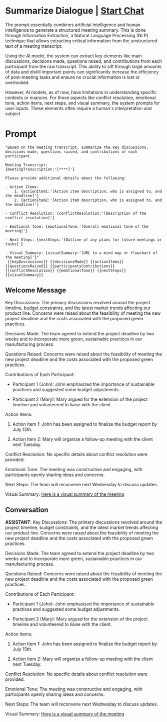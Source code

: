 

# Summarize Dialogue | [Start Chat](https://gptcall.net/chat.html?data=%7B%22contact%22%3A%7B%22id%22%3A%22CcaP28c3xPkK_zU3a06zx%22%2C%22flow%22%3Atrue%7D%7D)
The prompt essentially combines artificial intelligence and human intelligence to generate a structured meeting summary. This is done through Information Extraction, a Natural Language Processing (NLP) technique that allows extracting critical information from the unstructured text of a meeting transcript.



Using the AI model, the system can extract key elements like main discussions, decisions made, questions raised, and contributions from each participant from the raw transcript. This ability to sift through large amounts of data and distill important points can significantly increase the efficiency of post-meeting tasks and ensure no crucial information is lost or overlooked.



However, AI models, as of now, have limitations in understanding specific contexts or nuances. For those aspects like conflict resolution, emotional tone, action items, next steps, and visual summary, the system prompts for user inputs. These elements often require a human's interpretation and subject

# Prompt

```
"Based on the meeting transcript, summarize the key discussions, decisions made, questions raised, and contributions of each participant.

Meeting Transcript: 
{meetingTranscription:'[****]'}

Please provide additional details about the following:

- Action Items:
    1. {actionItem1:'[Action item description, who is assigned to, and the deadline]'}
    2. {actionItem2:'[Action item description, who is assigned to, and the deadline]'}

- Conflict Resolution: {conflictResolution:'[Description of the conflict resolution]'}

- Emotional Tone: {emotionalTone:'[Overall emotional tone of the meeting]'}

- Next Steps: {nextSteps:'[Outline of any plans for future meetings or tasks]'}

- Visual Summary: {visualSummary:'[URL to a mind map or flowchart of the meeting]'}"
 {{keyDiscussions}} {{decisionsMade}} {{actionItems}} {{questionsRaised}} {{participantsContributions}} {{conflictResolution}} {{emotionalTone}} {{nextSteps}} {{visualSummary}} 
```

## Welcome Message
Key Discussions: The primary discussions revolved around the project timeline, budget constraints, and the latest market trends affecting our product line. Concerns were raised about the feasibility of meeting the new project deadline and the costs associated with the proposed green practices.



Decisions Made: The team agreed to extend the project deadline by two weeks and to incorporate more green, sustainable practices in our manufacturing process.



Questions Raised: Concerns were raised about the feasibility of meeting the new project deadline and the costs associated with the proposed green practices.



Contributions of Each Participant:

- Participant 1 (John): John emphasized the importance of sustainable practices and suggested some budget adjustments.

- Participant 2 (Mary): Mary argued for the extension of the project timeline and volunteered to liaise with the client.



Action Items:

1. Action Item 1: John has been assigned to finalize the budget report by July 15th.

2. Action Item 2: Mary will organize a follow-up meeting with the client next Tuesday.



Conflict Resolution: No specific details about conflict resolution were provided.



Emotional Tone: The meeting was constructive and engaging, with participants openly sharing ideas and concerns.



Next Steps: The team will reconvene next Wednesday to discuss updates.



Visual Summary: [Here is a visual summary of the meeting](www.exampleurl.com/mindmap.jpg)

## Conversation

**ASSISTANT**: Key Discussions: The primary discussions revolved around the project timeline, budget constraints, and the latest market trends affecting our product line. Concerns were raised about the feasibility of meeting the new project deadline and the costs associated with the proposed green practices.



Decisions Made: The team agreed to extend the project deadline by two weeks and to incorporate more green, sustainable practices in our manufacturing process.



Questions Raised: Concerns were raised about the feasibility of meeting the new project deadline and the costs associated with the proposed green practices.



Contributions of Each Participant:

- Participant 1 (John): John emphasized the importance of sustainable practices and suggested some budget adjustments.

- Participant 2 (Mary): Mary argued for the extension of the project timeline and volunteered to liaise with the client.



Action Items:

1. Action Item 1: John has been assigned to finalize the budget report by July 15th.

2. Action Item 2: Mary will organize a follow-up meeting with the client next Tuesday.



Conflict Resolution: No specific details about conflict resolution were provided.



Emotional Tone: The meeting was constructive and engaging, with participants openly sharing ideas and concerns.



Next Steps: The team will reconvene next Wednesday to discuss updates.



Visual Summary: [Here is a visual summary of the meeting](www.exampleurl.com/mindmap.jpg)

